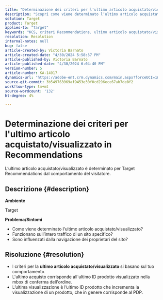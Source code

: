 ```yaml
---
title: "Determinazione dei criteri per l'ultimo articolo acquistato/visualizzato in Recommendations"
description: "Scopri come viene determinato l’ultimo articolo acquistato/visualizzato per Target Recommendations."
solution: Target
product: Target
applies-to: "Target"
keywords: "KCS, criteri Recommendations, ultimo articolo acquistato/visualizzato, Target"
resolution: Resolution
internal-notes: null
bug: false
article-created-by: Victoria Barnato
article-created-date: "4/30/2024 5:58:57 PM"
article-published-by: Victoria Barnato
article-published-date: "4/30/2024 6:04:40 PM"
version-number: 5
article-number: KA-14017
dynamics-url: "https://adobe-ent.crm.dynamics.com/main.aspx?forceUCI=1&pagetype=entityrecord&etn=knowledgearticle&id=f1a4cd4e-1b07-ef11-9f89-000d3a31b84a"
source-git-commit: 3b549763969af9453e30f0cd296ece67ab7de8f2
workflow-type: tm+mt
source-wordcount: '132'
ht-degree: 4%

---
```


# Determinazione dei criteri per l&#39;ultimo articolo acquistato/visualizzato in Recommendations


L’ultimo articolo acquistato/visualizzato è determinato per Target Recommendations dal comportamento del visitatore.

## Descrizione {#description}


<b>Ambiente</b>

Target



<b>Problema/Sintomi</b>

- Come viene determinato l&#39;ultimo articolo acquistato/visualizzato?
- Funzionano sull’intero traffico di un sito specifico?
- Sono influenzati dalla navigazione dei proprietari del sito?





## Risoluzione {#resolution}


- I criteri per la <b>ultimo articolo acquistato/visualizzato </b>si basano sul tuo comportamento.
- L&#39;ultimo acquisto corrisponde all&#39;ultimo ID prodotto visualizzato nella mbox di conferma dell&#39;ordine.
- L’ultima visualizzazione è l’ultimo ID prodotto che incrementa la visualizzazione di un prodotto, che in genere corrisponde al PDP.

